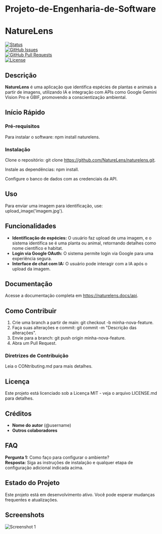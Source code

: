 # Projeto-de-Engenharia-de-Software


# NatureLens

[![Status](https://img.shields.io/badge/status-active-success.svg)]()  
[![GitHub Issues](https://img.shields.io/github/issues/IF977/if977-project-standards.svg)](https://github.com/IF977/if977-project-standards/issues)  
[![GitHub Pull Requests](https://img.shields.io/github/issues-pr/IF977/if977-project-standards.svg)](https://github.com/IF977/if977-project-standards/pulls)  
[![License](https://img.shields.io/badge/license-MIT-blue.svg)](/LICENSE)  

## Descrição

**NatureLens** é uma aplicação que identifica espécies de plantas e animais a partir de imagens, utilizando IA e integração com APIs como Google Gemini Vision Pro e GBIF, promovendo a conscientização ambiental.

## Início Rápido

### Pré-requisitos

Para instalar o software: npm install naturelens.

### Instalação

Clone o repositório: git clone https://github.com/NatureLens/naturelens.git.

Instale as dependências: npm install.

Configure o banco de dados com as credenciais da API.

## Uso

Para enviar uma imagem para identificação, use: upload_image('imagem.jpg').

## Funcionalidades

- **Identificação de espécies:** O usuário faz upload de uma imagem, e o sistema identifica se é uma planta ou animal, retornando detalhes como nome científico e habitat.
- **Login via Google OAuth:** O sistema permite login via Google para uma experiência segura.
- **Interface de chat com IA:** O usuário pode interagir com a IA após o upload da imagem.

## Documentação

Acesse a documentação completa em https://naturelens.docs/api.

## Como Contribuir

1. Crie uma branch a partir de main: git checkout -b minha-nova-feature.
2. Faça suas alterações e commit: git commit -m "Descrição das alterações".
3. Envie para a branch: git push origin minha-nova-feature.
4. Abra um Pull Request.

### Diretrizes de Contribuição

Leia o CONtributing.md para mais detalhes.

## Licença

Este projeto está licenciado sob a Licença MIT - veja o arquivo LICENSE.md para detalhes.

## Créditos

- **Nome do autor** (@username)
- **Outros colaboradores**

## FAQ

**Pergunta 1:** Como faço para configurar o ambiente?  
**Resposta:** Siga as instruções de instalação e qualquer etapa de configuração adicional indicada acima.

## Estado do Projeto

Este projeto está em desenvolvimento ativo. Você pode esperar mudanças frequentes e atualizações.

## Screenshots

![Screenshot 1](link-para-screenshot.png)

